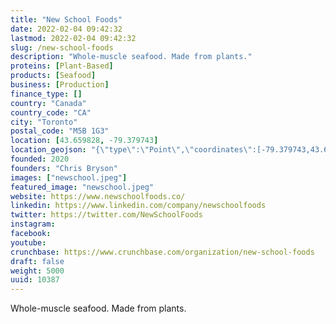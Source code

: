 ```yaml
---
title: "New School Foods"
date: 2022-02-04 09:42:32
lastmod: 2022-02-04 09:42:32
slug: /new-school-foods
description: "Whole-muscle seafood. Made from plants."
proteins: [Plant-Based]
products: [Seafood]
business: [Production]
finance_type: []
country: "Canada"
country_code: "CA"
city: "Toronto"
postal_code: "M5B 1G3"
location: [43.659828, -79.379743]
location_geojson: "{\"type\":\"Point\",\"coordinates\":[-79.379743,43.659828]}"
founded: 2020
founders: "Chris Bryson"
images: ["newschool.jpeg"]
featured_image: "newschool.jpeg"
website: https://www.newschoolfoods.co/
linkedin: https://www.linkedin.com/company/newschoolfoods
twitter: https://twitter.com/NewSchoolFoods
instagram: 
facebook: 
youtube: 
crunchbase: https://www.crunchbase.com/organization/new-school-foods
draft: false
weight: 5000
uuid: 10387
---
```

Whole-muscle seafood. Made from plants.
